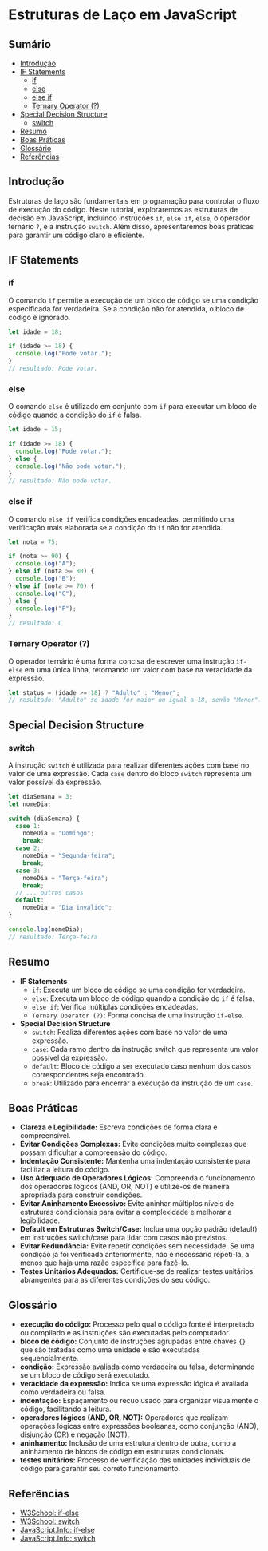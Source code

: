 # Estruturas de Laço em JavaScript

## Sumário
- [Introdução](#introdução)
- [IF Statements](#if-statements)
  - [if](#if)
  - [else](#else)
  - [else if](#else-if)
  - [Ternary Operator (?)](#ternary-operator-)
- [Special Decision Structure](#special-decision-structure)
  - [switch](#switch)
- [Resumo](#resumo)
- [Boas Práticas](#boas-práticas)
- [Glossário](#glossário)
- [Referências](#referências)

## Introdução
Estruturas de laço são fundamentais em programação para controlar o fluxo de execução do código. Neste tutorial, exploraremos as estruturas de decisão em JavaScript, incluindo instruções `if`, `else if`, `else`, o operador ternário `?`, e a instrução `switch`. Além disso, apresentaremos boas práticas para garantir um código claro e eficiente.

## IF Statements

### if
O comando `if` permite a execução de um bloco de código se uma condição especificada for verdadeira. Se a condição não for atendida, o bloco de código é ignorado.

```javascript
let idade = 18;

if (idade >= 18) {
  console.log("Pode votar.");
}
// resultado: Pode votar.
```

### else
O comando `else` é utilizado em conjunto com `if` para executar um bloco de código quando a condição do `if` é falsa.

```javascript
let idade = 15;

if (idade >= 18) {
  console.log("Pode votar.");
} else {
  console.log("Não pode votar.");
}
// resultado: Não pode votar.
```

### else if
O comando `else if` verifica condições encadeadas, permitindo uma verificação mais elaborada se a condição do `if` não for atendida.

```javascript
let nota = 75;

if (nota >= 90) {
  console.log("A");
} else if (nota >= 80) {
  console.log("B");
} else if (nota >= 70) {
  console.log("C");
} else {
  console.log("F");
}
// resultado: C
```

### Ternary Operator (?)
O operador ternário é uma forma concisa de escrever uma instrução `if-else` em uma única linha, retornando um valor com base na veracidade da expressão.

```javascript
let status = (idade >= 18) ? "Adulto" : "Menor";
// resultado: "Adulto" se idade for maior ou igual a 18, senão "Menor".
```

## Special Decision Structure

### switch
A instrução `switch` é utilizada para realizar diferentes ações com base no valor de uma expressão. Cada `case` dentro do bloco `switch` representa um valor possível da expressão.

```javascript
let diaSemana = 3;
let nomeDia;

switch (diaSemana) {
  case 1:
    nomeDia = "Domingo";
    break;
  case 2:
    nomeDia = "Segunda-feira";
    break;
  case 3:
    nomeDia = "Terça-feira";
    break;
  // ... outros casos
  default:
    nomeDia = "Dia inválido";
}

console.log(nomeDia);
// resultado: Terça-feira
```

## Resumo
- **IF Statements**
  - `if`: Executa um bloco de código se uma condição for verdadeira.
  - `else`: Executa um bloco de código quando a condição do `if` é falsa.
  - `else if`: Verifica múltiplas condições encadeadas.
  - `Ternary Operator (?)`: Forma concisa de uma instrução `if-else`.
- **Special Decision Structure**
  - `switch`: Realiza diferentes ações com base no valor de uma expressão.
  - `case`: Cada ramo dentro da instrução switch que representa um valor possível da expressão.
  - `default`: Bloco de código a ser executado caso nenhum dos casos correspondentes seja encontrado.
  - `break`: Utilizado para encerrar a execução da instrução de um `case`.

## Boas Práticas
- **Clareza e Legibilidade:** Escreva condições de forma clara e compreensível.
- **Evitar Condições Complexas:** Evite condições muito complexas que possam dificultar a compreensão do código.
- **Indentação Consistente:** Mantenha uma indentação consistente para facilitar a leitura do código.
- **Uso Adequado de Operadores Lógicos:** Compreenda o funcionamento dos operadores lógicos (AND, OR, NOT) e utilize-os de maneira apropriada para construir condições.
- **Evitar Aninhamento Excessivo:** Evite aninhar múltiplos níveis de estruturas condicionais para evitar a complexidade e melhorar a legibilidade.
- **Default em Estruturas Switch/Case:** Inclua uma opção padrão (default) em instruções switch/case para lidar com casos não previstos.
- **Evitar Redundância:** Evite repetir condições sem necessidade. Se uma condição já foi verificada anteriormente, não é necessário repeti-la, a menos que haja uma razão específica para fazê-lo.
- **Testes Unitários Adequados:** Certifique-se de realizar testes unitários abrangentes para as diferentes condições do seu código.

## Glossário
- **execução do código:** Processo pelo qual o código fonte é interpretado ou compilado e as instruções são executadas pelo computador.
- **bloco de código:** Conjunto de instruções agrupadas entre chaves `{}` que são tratadas como uma unidade e são executadas sequencialmente.
- **condição:** Expressão avaliada como verdadeira ou falsa, determinando se um bloco de código será executado.
- **veracidade da expressão:** Indica se uma expressão lógica é avaliada como verdadeira ou falsa.
- **indentação:** Espaçamento ou recuo usado para organizar visualmente o código, facilitando a leitura.
- **operadores lógicos (AND, OR, NOT):** Operadores que realizam operações lógicas entre expressões booleanas, como conjunção (AND), disjunção (OR) e negação (NOT).
- **aninhamento:** Inclusão de uma estrutura dentro de outra, como a aninhamento de blocos de código em estruturas condicionais.
- **testes unitários:** Processo de verificação das unidades individuais de código para garantir seu correto funcionamento.

## Referências
- [W3School: if-else](https://www.w3schools.com/js/js_if_else.asp)
- [W3School: switch](https://www.w3schools.com/js/js_switch.asp)
- [JavaScript.Info: if-else](https://javascript.info/ifelse)
- [JavaScript.Info: switch](https://javascript.info/switch)